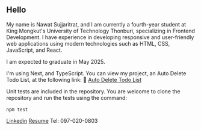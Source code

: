 ## Hello
My name is Nawat Sujjaritrat, and I am currently a fourth-year student at King Mongkut's University of Technology Thonburi, specializing in Frontend Development. I have experience in developing responsive and user-friendly web applications using modern technologies such as HTML, CSS, JavaScript, and React.

I am expected to graduate in May 2025.

I'm using Next, and TypeScript.
You can view my project, an Auto Delete Todo List, at the following link:
🔗 [Auto Delete Todo List](https://7-solution-front-end-assignment.vercel.app/)

Unit tests are included in the repository. You are welcome to clone the repository and run the tests using the command: <pre> ```npm test ``` </pre>

[Linkedin](www.linkedin.com/in/nawat-sujjaritrat-5588762aa)
[Resume](https://nawat-resume.tiiny.site)
Tel: 097-020-0803

